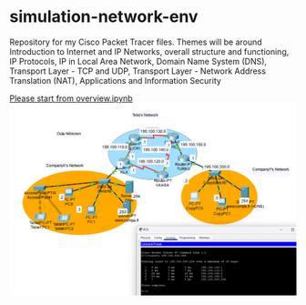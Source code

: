 # simulation-network-env
Repository for my Cisco Packet Tracer files. 
Themes will be around Introduction to Internet and IP Networks,  overall structure and functioning, IP Protocols, IP in Local Area Network, Domain Name System (DNS), Transport Layer - TCP and UDP, Transport Layer - Network Address Translation (NAT), Applications and Information Security

 [Please start from overview.ipynb](overview.ipynb)
![example packet tracer project](images/general_example.png)
